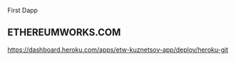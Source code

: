 First Dapp
## ETHEREUMWORKS.COM

https://dashboard.heroku.com/apps/etw-kuznetsov-app/deploy/heroku-git